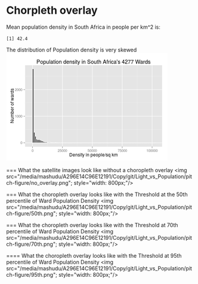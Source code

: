 Chorpleth overlay
===
Mean population density in South Africa in people per km^2 is:


```
[1] 42.4
```
The distribution of Population density is very skewed
![plot of chunk unnamed-chunk-2](pitch-figure/unnamed-chunk-2-1.png) 

===
What the satellite images look like without a choropleth overlay
<img src="/media/mashudu/A296E14C96E12191/Copy/git/Light_vs_Population/pitch-figure/no_overlay.png"; style="width: 800px;"/>


===
What the choropleth overlay looks like with the Threshold at the 50th percentile of Ward Population Density
<img src="/media/mashudu/A296E14C96E12191/Copy/git/Light_vs_Population/pitch-figure/50th.png"; style="width: 800px;"/>



===
What the choropleth overlay looks like with the Threshold at 70th percentile of Ward Population Density
<img src="/media/mashudu/A296E14C96E12191/Copy/git/Light_vs_Population/pitch-figure/70th.png"; style="width: 800px;"/>



====
What the choropleth overlay looks like with the Threshold at 95th percentile of Ward Population Density
<img src="/media/mashudu/A296E14C96E12191/Copy/git/Light_vs_Population/pitch-figure/95th.png"; style="width: 800px;"/>
